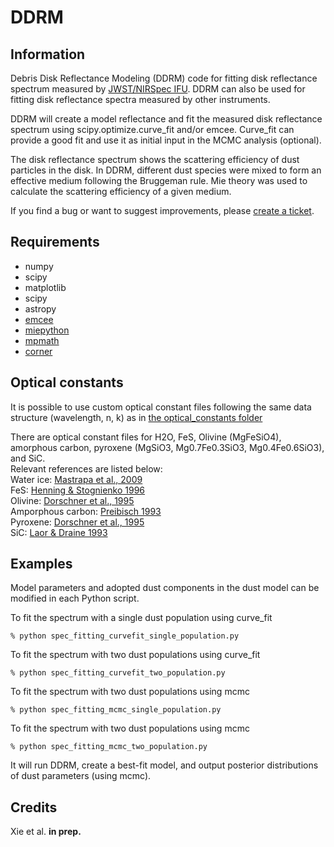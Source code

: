 # DDRM

Information
-----------
Debris Disk Reflectance Modeling (DDRM) code for fitting disk reflectance spectrum measured by [JWST/NIRSpec IFU](https://jwst-docs.stsci.edu/jwst-near-infrared-spectrograph#gsc.tab=0). DDRM can also be used for fitting disk reflectance spectra measured by other instruments.  

DDRM will create a model reflectance and fit the measured disk reflectance spectrum using scipy.optimize.curve_fit and/or emcee. Curve_fit can provide a good fit and use it as initial input in the MCMC analysis (optional). 

The disk reflectance spectrum shows the scattering efficiency of dust particles in the disk. In DDRM, different dust species were mixed to form an effective medium following the Bruggeman rule. Mie theory was used to calculate the scattering efficiency of a given medium.

If you find a bug or want to suggest improvements, please [create a ticket](https://github.com/ChenXie-astro/DDRM/issues).


Requirements
------------
  - numpy
  - scipy
  - matplotlib
  - scipy
  - astropy
  - [emcee](https://emcee.readthedocs.io/en/stable/)
  - [miepython](https://miepython.readthedocs.io/en/latest/)
  - [mpmath](https://mpmath.org)
  - [corner](https://corner.readthedocs.io/en/latest/)


Optical constants
--------
It is possible to use custom optical constant files following the same data structure (wavelength, n, k) as in [the optical_constants folder](https://github.com/ChenXie-astro/DDRM/optical_constants) 

There are optical constant files for H2O, FeS, Olivine (MgFeSiO4), amorphous carbon, pyroxene (MgSiO3, Mg0.7Fe0.3SiO3, Mg0.4Fe0.6SiO3), and SiC.\
Relevant references are listed below:\
Water ice: [Mastrapa et al., 2009](https://ui.adsabs.harvard.edu/abs/2009ApJ...701.1347M/abstract)\
FeS: [Henning & Stognienko 1996](https://ui.adsabs.harvard.edu/abs/1996A&A...311..291H)\
Olivine: [Dorschner et al., 1995](https://ui.adsabs.harvard.edu/abs/1995A&A...300..503D)\
Amporphous carbon: [Preibisch 1993](https://ui.adsabs.harvard.edu/abs/1993A&A...279..577P)\
Pyroxene: [Dorschner et al., 1995](https://ui.adsabs.harvard.edu/abs/1995A&A...300..503D)\
SiC: [Laor & Draine 1993](https://ui.adsabs.harvard.edu/abs/1993ApJ...402..441L)


Examples
--------
Model parameters and adopted dust components in the dust model can be modified in each Python script. 

To fit the spectrum with a single dust population using curve_fit
```
% python spec_fitting_curvefit_single_population.py
```
To fit the spectrum with two dust populations using curve_fit
```
% python spec_fitting_curvefit_two_population.py
```
To fit the spectrum with two dust populations using mcmc
```
% python spec_fitting_mcmc_single_population.py
```
To fit the spectrum with two dust populations using mcmc
```
% python spec_fitting_mcmc_two_population.py
```

It will run DDRM, create a best-fit model, and output posterior distributions of dust parameters (using mcmc).


Credits
-------
Xie et al. **in prep.**

